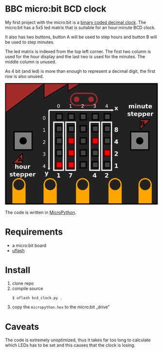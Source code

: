 # BBC micro:bit BCD clock

My first project with the micro:bit is a [binary coded decimal clock](https://en.wikipedia.org/wiki/Binary_clock#Binary-coded_decimal_clocks). The micro:bit has a 5x5 led matrix that is suitable for an hour:minute BCD clock.

It also has two buttons, button A will be used to step hours and button B will be used to step minutes.

The led matrix is indexed from the top left corner. The first two column is used for the hour display and the last two is used for the minutes. The middle column is unused.

As 4 bit (and led) is more than enough to represent a decimal digit, the first row is also unused.

![](images/microbit_exp.svg)

The code is written in [MicroPython](https://micropython.org/).


# Requirements

- a micro:bit board
- [uflash](https://pypi.python.org/pypi/uflash)

# Install

1. clone repo
2. compile source
	```
	$ uflash bcd_clock.py .
	```
3. copy the `micropython.hex` to the micro:bit „drive”

# Caveats

The code is extremely unoptimized, thus it takes far too long to calculate which LEDs has to be set and this causes that the clock is losing.